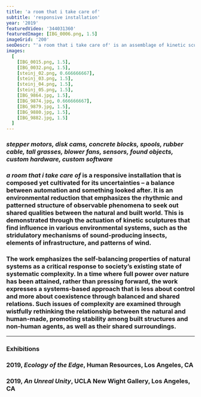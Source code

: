 ```yaml
---
title: 'a room that i take care of'
subtitle: 'responsive installation'
year: '2019'
featuredVideo: '344031360'
featuredImage: [IBG_0006.png, 1.5]
imageGrid: '200'
seoDescr: "'a room that i take care of' is an assemblage of kinetic sculptures that find influence from environmental systems, such as the stridulatory mechanisms of insects and patterns of wind."
images:
  [
    [IBG_0015.png, 1.5],
    [IBG_0032.png, 1.5],
    [steinj_02.png, 0.666666667],
    [steinj_03.png, 1.5],
    [steinj_04.png, 1.5],
    [steinj_05.png, 1.5],
    [IBG_9864.jpg, 1.5],
    [IBG_9874.jpg, 0.666666667],
    [IBG_9879.jpg, 1.5],
    [IBG_9880.jpg, 1.5],
    [IBG_9882.jpg, 1.5]
  ]
---
```


### _stepper motors, disk cams, concrete blocks, spools, rubber cable, tall grasses, blower fans, sensors, found objects, custom hardware, custom software_

### _a room that i take care of_ is a responsive installation that is composed yet cultivated for its uncertainties – a balance between automation and something looked after. It is an environmental reduction that emphasizes the rhythmic and patterned structure of observable phenomena to seek out shared qualities between the natural and built world. This is demonstrated through the actuation of kinetic sculptures that find influence in various environmental systems, such as the stridulatory mechanisms of sound-producing insects, elements of infrastructure, and patterns of wind.

### The work emphasizes the self-balancing properties of natural systems as a critical response to society’s existing state of systematic complexity. In a time where full power over nature has been attained, rather than pressing forward, the work expresses a systems-based approach that is less about control and more about coexistence through balanced and shared relations. Such issues of complexity are examined through wistfully rethinking the relationship between the natural and human-made, promoting stability among built structures and non-human agents, as well as their shared surroundings.

---

### **Exhibitions**

### 2019, _Ecology of the Edge_, Human Resources, Los Angeles, CA

### 2019, _An Unreal Unity_, UCLA New Wight Gallery, Los Angeles, CA
